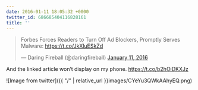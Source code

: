 ```yaml
---
date: 2016-01-11 18:05:32 +0000
twitter_id: 686685404116828161
title: ''
---
```


<blockquote class="twitter-tweet"><p lang="en" dir="ltr">Forbes Forces Readers to Turn Off Ad Blockers, Promptly Serves Malware: <a href="https://t.co/JkXluESkZd">https://t.co/JkXluESkZd</a></p>&mdash; Daring Fireball (@daringfireball) <a href="https://twitter.com/daringfireball/status/686680471674032129?ref_src=twsrc%5Etfw">January 11, 2016</a></blockquote>
<script async src="https://platform.twitter.com/widgets.js" charset="utf-8"></script>

And the linked article won’t display on my phone.   https://t.co/b2hOiDKXJz

![Image from twitter]({{ "/" | relative_url  }}images/CYeYu3QWkAAhyEQ.png)
